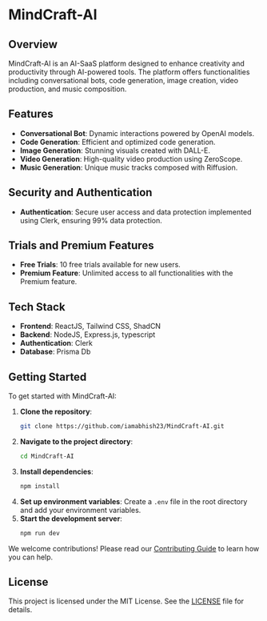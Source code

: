 # MindCraft-AI

## Overview
MindCraft-AI is an AI-SaaS platform designed to enhance creativity and productivity through AI-powered tools. The platform offers functionalities including conversational bots, code generation, image creation, video production, and music composition.

## Features
- **Conversational Bot**: Dynamic interactions powered by OpenAI models.
- **Code Generation**: Efficient and optimized code generation.
- **Image Generation**: Stunning visuals created with DALL-E.
- **Video Generation**: High-quality video production using ZeroScope.
- **Music Generation**: Unique music tracks composed with Riffusion.

## Security and Authentication
- **Authentication**: Secure user access and data protection implemented using Clerk, ensuring 99% data protection.

## Trials and Premium Features
- **Free Trials**: 10 free trials available for new users.
- **Premium Feature**: Unlimited access to all functionalities with the Premium feature.

## Tech Stack
- **Frontend**: ReactJS, Tailwind CSS, ShadCN
- **Backend**: NodeJS, Express.js, typescript
- **Authentication**: Clerk
- **Database**: Prisma Db

## Getting Started
To get started with MindCraft-AI:

1. **Clone the repository**:
   ```bash
   git clone https://github.com/iamabhish23/MindCraft-AI.git
   ```
2. **Navigate to the project directory**:
   ```bash
   cd MindCraft-AI
   ```
3. **Install dependencies**:
   ```bash
   npm install
   ```
4. **Set up environment variables**:
   Create a `.env` file in the root directory and add your environment variables.
5. **Start the development server**:
   ```bash
   npm run dev
   ```

We welcome contributions! Please read our [Contributing Guide](CONTRIBUTING.md) to learn how you can help.

## License
This project is licensed under the MIT License. See the [LICENSE](LICENSE) file for details.

